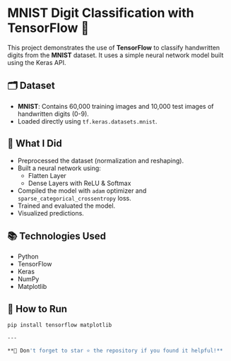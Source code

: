 # MNIST Digit Classification with TensorFlow 🧠

This project demonstrates the use of **TensorFlow** to classify handwritten digits from the **MNIST** dataset. It uses a simple neural network model built using the Keras API.

## 🗂️ Dataset
- **MNIST**: Contains 60,000 training images and 10,000 test images of handwritten digits (0-9).
- Loaded directly using `tf.keras.datasets.mnist`.

## 📌 What I Did
- Preprocessed the dataset (normalization and reshaping).
- Built a neural network using:
  - Flatten Layer
  - Dense Layers with ReLU & Softmax
- Compiled the model with `adam` optimizer and `sparse_categorical_crossentropy` loss.
- Trained and evaluated the model.
- Visualized predictions.

## 📚 Technologies Used
- Python
- TensorFlow
- Keras
- NumPy
- Matplotlib

## 🚀 How to Run

```bash
pip install tensorflow matplotlib

---

**📌 Don't forget to star ⭐ the repository if you found it helpful!**
